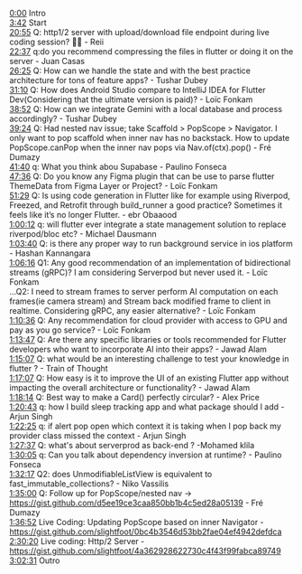 [0:00](https://www.youtube.com/watch?v=u1vv_9TgEvU&t=0m00s) Intro  
[3:42](https://www.youtube.com/watch?v=u1vv_9TgEvU&t=3m42s) Start  
[20:55](https://www.youtube.com/watch?v=u1vv_9TgEvU&t=20m55s) Q: http1/2 server with upload/download file endpoint during live coding session? 🙏🙂 - Reii  
[22:37](https://www.youtube.com/watch?v=u1vv_9TgEvU&t=22m37s) q:do you recommend compressing the files in flutter or doing it on the server - Juan Casas  
[26:25](https://www.youtube.com/watch?v=u1vv_9TgEvU&t=26m25s) Q: How can we handle the state and with the best practice architecture for tons of feature apps? - Tushar Dubey  
[31:10](https://www.youtube.com/watch?v=u1vv_9TgEvU&t=31m10s) Q: How does Android Studio compare to IntelliJ IDEA for Flutter Dev(Considering that the ultimate version is paid)? - Loïc Fonkam  
[38:52](https://www.youtube.com/watch?v=u1vv_9TgEvU&t=38m52s) Q: How can we integrate Gemini with a local database and process accordingly? - Tushar Dubey  
[39:24](https://www.youtube.com/watch?v=u1vv_9TgEvU&t=39m24s) Q: Had nested nav issue; take Scaffold > PopScope > Navigator. I only want to pop scaffold when inner nav has no backstack. How to update PopScope.canPop when the inner nav pops via Nav.of(ctx).pop() - Fré Dumazy  
[41:40](https://www.youtube.com/watch?v=u1vv_9TgEvU&t=41m40s) q: What you think abou Supabase - Paulino Fonseca  
[47:36](https://www.youtube.com/watch?v=u1vv_9TgEvU&t=47m36s) Q: Do you know any Figma plugin that can be use to parse flutter ThemeData from Figma Layer or Project? - Loïc Fonkam  
[51:29](https://www.youtube.com/watch?v=u1vv_9TgEvU&t=51m29s) Q: Is using code generation in Flutter like for example using Riverpod, Freezed, and Retrofit through build_runner a good practice? Sometimes it feels like it’s no longer Flutter. - ebr Obaaood  
[1:00:12](https://www.youtube.com/watch?v=u1vv_9TgEvU&t=1h00m12s) q: will flutter ever integrate a state management solution to replace riverpod/bloc etc? - Michael Dausmann  
[1:03:40](https://www.youtube.com/watch?v=u1vv_9TgEvU&t=1h03m40s) Q: is there any proper way to run background service in ios platform - Hashan Kannangara  
[1:06:16](https://www.youtube.com/watch?v=u1vv_9TgEvU&t=1h06m16s) Q1: Any good recommendation of an implementation of bidirectional streams (gRPC)? I am considering Serverpod but never used it. - Loïc Fonkam  
...Q2: I need to stream frames to server perform AI computation on each frames(ie camera stream) and Stream back modified frame to client in realtime. Considering gRPC, any easier alternative? - Loïc Fonkam  
[1:10:36](https://www.youtube.com/watch?v=u1vv_9TgEvU&t=1h10m36s) Q: Any recommendation for cloud provider with access to GPU and pay as you go service? - Loïc Fonkam  
[1:13:47](https://www.youtube.com/watch?v=u1vv_9TgEvU&t=1h13m47s) Q: Are there any specific libraries or tools recommended for Flutter developers who want to incorporate AI into their apps? - Jawad Alam  
[1:15:07](https://www.youtube.com/watch?v=u1vv_9TgEvU&t=1h15m07s) Q: what would be an interesting challenge to test your knowledge in flutter ? - Train of Thought  
[1:17:07](https://www.youtube.com/watch?v=u1vv_9TgEvU&t=1h17m07s) Q: How easy is it to improve the UI of an existing Flutter app without impacting the overall architecture or functionality? - Jawad Alam  
[1:18:14](https://www.youtube.com/watch?v=u1vv_9TgEvU&t=1h18m14s) Q: Best way to make a Card() perfectly circular? - Alex Price  
[1:20:43](https://www.youtube.com/watch?v=u1vv_9TgEvU&t=1h20m43s) q: how I build sleep tracking app and what package should I add - Arjun Singh  
[1:22:25](https://www.youtube.com/watch?v=u1vv_9TgEvU&t=1h22m25s) q: if alert pop open which context it is taking when I pop back my provider class missed the context - Arjun Singh  
[1:27:37](https://www.youtube.com/watch?v=u1vv_9TgEvU&t=1h27m37s) Q: what's about serverprod as back-end ? -Mohamed klila  
[1:30:05](https://www.youtube.com/watch?v=u1vv_9TgEvU&t=1h30m05s) q: Can you talk about dependency inversion at runtime? - Paulino Fonseca  
[1:32:17](https://www.youtube.com/watch?v=u1vv_9TgEvU&t=1h32m17s) Q2: does UnmodifiableListView is equivalent to fast_immutable_collections? - Niko Vassilis  
[1:35:00](https://www.youtube.com/watch?v=u1vv_9TgEvU&t=1h35m00s) Q: Follow up for PopScope/nested nav -> https://gist.github.com/d5ee19ce3caa850bb1b4c5ed28a05139 - Fré Dumazy   
[1:36:52](https://www.youtube.com/watch?v=u1vv_9TgEvU&t=1h36m52s) Live Coding: Updating PopScope based on inner Navigator  - https://gist.github.com/slightfoot/0bc4b3546d53bb2fae04ef4942defdca  
[2:30:20](https://www.youtube.com/watch?v=u1vv_9TgEvU&t=2h30m20s) Live coding: Http/2 Server - https://gist.github.com/slightfoot/4a362928622730c4f43f99fabca89749  
[3:02:31](https://www.youtube.com/watch?v=u1vv_9TgEvU&t=3h02m31s) Outro  
